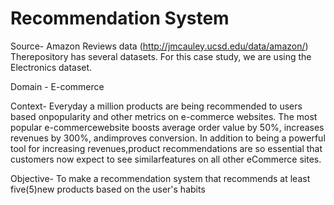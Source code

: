 # Recommendation System
Source​- ​​Amazon Reviews data (http://jmcauley.ucsd.edu/data/amazon/)  Therepository has several datasets. For this case study, we are using the Electronics dataset.

Domain ​- ​E-commerce

Context​- ​Everyday a million products are being recommended to users based onpopularity and other metrics on e-commerce websites. The most popular e-commercewebsite boosts average order value by 50%, increases revenues by 300%, andimproves conversion. In addition to being a powerful tool for increasing revenues,product recommendations are so essential that customers now expect to see similarfeatures on all other eCommerce sites.

Objective​- ​To make a recommendation system that recommends at least five(5)new products based on the user's habits
